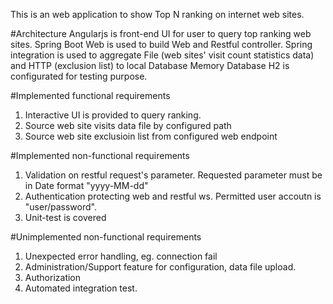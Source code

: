 This is an web application to show Top N ranking on internet web sites.

#Architecture
Angularjs is front-end UI for user to query top ranking web sites.
Spring Boot Web is used to build Web and Restful controller.
Spring integration is used to aggregate File (web sites' visit count statistics data) and HTTP (exclusion list) to local Database
Memory Database H2 is configurated for testing purpose.

#Implemented functional requirements
1) Interactive UI is provided to query ranking.
2) Source web site visits data file by configured path
3) Source web site exclusioin list from configured web endpoint

#Implemented non-functional requirements
1) Validation on restful request's parameter. Requested parameter must be in Date format "yyyy-MM-dd"
2) Authentication protecting web and restful ws. Permitted user accoutn is "user/password".
3) Unit-test is covered

#Unimplemented non-functional requirements
1) Unexpected error handling, eg. connection fail
2) Administration/Support feature for configuration, data file upload.
3) Authorization
4) Automated integration test.

